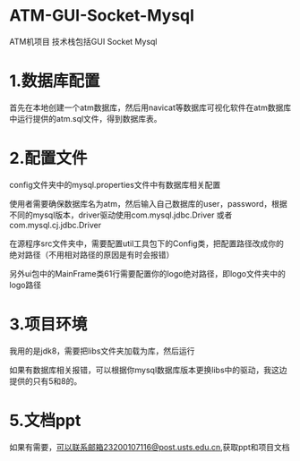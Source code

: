 # ATM-GUI-Socket-Mysql
ATM机项目 技术栈包括GUI Socket Mysql
# 1.数据库配置

首先在本地创建一个atm数据库，然后用navicat等数据库可视化软件在atm数据库中运行提供的atm.sql文件，得到数据库表。

# 2.配置文件

config文件夹中的mysql.properties文件中有数据库相关配置

使用者需要确保数据库名为atm，然后输入自己数据库的user，password，根据不同的mysql版本，driver驱动使用com.mysql.jdbc.Driver  或者com.mysql.cj.jdbc.Driver

在源程序src文件夹中，需要配置util工具包下的Config类，把配置路径改成你的绝对路径（不用相对路径的原因是有时会报错）

另外ui包中的MainFrame类61行需要配置你的logo绝对路径，即logo文件夹中的logo路径

# 3.项目环境

我用的是jdk8，需要把libs文件夹加载为库，然后运行

如果有数据库相关报错，可以根据你mysql数据库版本更换libs中的驱动，我这边提供的只有5和8的。

# 5.文档ppt

如果有需要，可以联系邮箱23200107116@post.usts.edu.cn,获取ppt和项目文档

